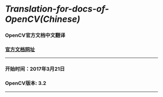# *Translation-for-docs-of-OpenCV(Chinese)*
### OpenCV官方文档中文翻译
### [官方文档网址](http://docs.opencv.org/master/)
---
### 开始时间：2017年3月21日
### OpenCV版本: 3.2
---
